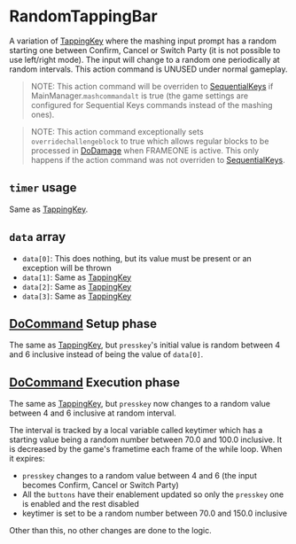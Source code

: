 # RandomTappingBar
A variation of [TappingKey](TappingKey.md) where the mashing input prompt has a random starting one between Confirm, Cancel or Switch Party (it is not possible to use left/right mode). The input will change to a random one periodically at random intervals. This action command is UNUSED under normal gameplay.

> NOTE: This action command will be overriden to [SequentialKeys](SequentialKeys.md) if MainManager.`mashcommandalt` is true (the game settings are configured for Sequential Keys commands instead of the mashing ones).

> NOTE: This action command exceptionally sets `overridechallengeblock` to true which allows regular blocks to be processed in [DoDamage](../Damage%20pipeline/DoDamage.md) when FRAMEONE is active. This only happens if the action command was not overriden to [SequentialKeys](SequentialKeys.md).

## `timer` usage
Same as [TappingKey](TappingKey.md).

## `data` array

- `data[0]`: This does nothing, but its value must be present or an exception will be thrown
- `data[1]`: Same as [TappingKey](TappingKey.md)
- `data[2]`: Same as [TappingKey](TappingKey.md)
- `data[3]`: Same as [TappingKey](TappingKey.md)

## [DoCommand](../DoCommand.md) Setup phase
The same as [TappingKey](TappingKey.md), but `presskey`'s initial value is random between 4 and 6 inclusive instead of being the value of `data[0]`.

## [DoCommand](../DoCommand.md) Execution phase
The same as [TappingKey](TappingKey.md), but `presskey` now changes to a random value between 4 and 6 inclusive at random interval.

The interval is tracked by a local variable called keytimer which has a starting value being a random number between 70.0 and 100.0 inclusive. It is decreased by the game's frametime each frame of the while loop. When it expires:

- `presskey` changes to a random value between 4 and 6 (the input becomes Confirm, Cancel or Switch Party)
- All the `buttons` have their enablement updated so only the `presskey` one is enabled and the rest disabled
- keytimer is set to be a random number between 70.0 and 150.0 inclusive

Other than this, no other changes are done to the logic.
